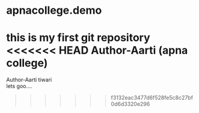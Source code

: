 # apnacollege.demo
this is my first git repository
<br>
<<<<<<< HEAD
Author-Aarti (apna college)
=======
Author-Aarti tiwari
<br>
lets goo....
>>>>>>> f3132eac3477d6f528fe5c8c27bf0d6d3320e296
